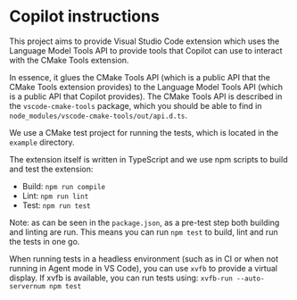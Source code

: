 # Copilot instructions

This project aims to provide Visual Studio Code extension which uses the Language Model Tools API to provide tools that Copilot can use to interact with the CMake Tools extension.

In essence, it glues the CMake Tools API (which is a public API that the CMake Tools extension provides) to the Language Model Tools API (which is a public API that Copilot provides).
The CMake Tools API is described in the `vscode-cmake-tools` package, which you should be able to find in `node_modules/vscode-cmake-tools/out/api.d.ts`.

We use a CMake test project for running the tests, which is located in the `example` directory.

The extension itself is written in TypeScript and we use npm scripts to build and test the extension:

- Build: `npm run compile`
- Lint: `npm run lint`
- Test: `npm run test`

Note: as can be seen in the `package.json`, as a pre-test step both building and linting are run.
This means you can run `npm test` to build, lint and run the tests in one go.

When running tests in a headless environment (such as in CI or when not running in Agent mode in VS Code), you can use `xvfb` to provide a virtual display. If xvfb is available, you can run tests using:
`xvfb-run --auto-servernum npm test`
